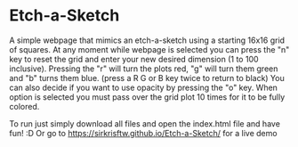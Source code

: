 # Etch-a-Sketch

A simple webpage that mimics an etch-a-sketch using a starting 16x16 grid of squares.
At any moment while webpage is selected you can press the "n" key to reset the grid and enter your new desired dimension (1 to 100 inclusive).
Pressing the "r" will turn the plots red, "g" will turn them green and "b" turns them blue. (press a R G or B key twice to return to black)
You can also decide if you want to use opacity by pressing the "o" key. When option is selected you must pass over the grid plot 10 times for it to be fully colored.

To run just simply download all files and open the index.html file and have fun! :D
Or go to https://sirkrisftw.github.io/Etch-a-Sketch/ for a live demo